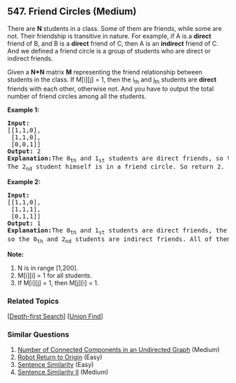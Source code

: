 <!--|This file generated by command(leetcode description); DO NOT EDIT.    |-->
<!--+----------------------------------------------------------------------+-->
<!--|@author    Openset <openset.wang@gmail.com>                           |-->
<!--|@link      https://github.com/openset                                 |-->
<!--|@home      https://github.com/openset/leetcode                        |-->
<!--+----------------------------------------------------------------------+-->

## 547. Friend Circles (Medium)

<p>
There are <b>N</b> students in a class. Some of them are friends, while some are not. Their friendship is transitive in nature. For example, if A is a <b>direct</b> friend of B, and B is a <b>direct</b> friend of C, then A is an <b>indirect</b> friend of C. And we defined a friend circle is a group of students who are direct or indirect friends.
</p>

<p>
Given a <b>N*N</b> matrix <b>M</b> representing the friend relationship between students in the class. If M[i][j] = 1, then the i<sub>th</sub> and j<sub>th</sub> students are <b>direct</b> friends with each other, otherwise not. And you have to output the total number of friend circles among all the students.
</p>

<p><b>Example 1:</b><br />
<pre>
<b>Input:</b> 
[[1,1,0],
 [1,1,0],
 [0,0,1]]
<b>Output:</b> 2
<b>Explanation:</b>The 0<sub>th</sub> and 1<sub>st</sub> students are direct friends, so they are in a friend circle. <br/>The 2<sub>nd</sub> student himself is in a friend circle. So return 2.
</pre>
</p>

<p><b>Example 2:</b><br />
<pre>
<b>Input:</b> 
[[1,1,0],
 [1,1,1],
 [0,1,1]]
<b>Output:</b> 1
<b>Explanation:</b>The 0<sub>th</sub> and 1<sub>st</sub> students are direct friends, the 1<sub>st</sub> and 2<sub>nd</sub> students are direct friends, <br/>so the 0<sub>th</sub> and 2<sub>nd</sub> students are indirect friends. All of them are in the same friend circle, so return 1.
</pre>
</p>


<p><b>Note:</b><br>
<ol>
<li>N is in range [1,200].</li>
<li>M[i][i] = 1 for all students.</li>
<li>If M[i][j] = 1, then M[j][i] = 1.</li>
</ol>
</p>

### Related Topics
[[Depth-first Search](https://github.com/openset/leetcode/tree/master/tag/depth-first-search/README.md)]
[[Union Find](https://github.com/openset/leetcode/tree/master/tag/union-find/README.md)]

### Similar Questions
  1. [Number of Connected Components in an Undirected Graph](https://github.com/openset/leetcode/tree/master/problems/number-of-connected-components-in-an-undirected-graph) (Medium)
  1. [Robot Return to Origin](https://github.com/openset/leetcode/tree/master/problems/robot-return-to-origin) (Easy)
  1. [Sentence Similarity](https://github.com/openset/leetcode/tree/master/problems/sentence-similarity) (Easy)
  1. [Sentence Similarity II](https://github.com/openset/leetcode/tree/master/problems/sentence-similarity-ii) (Medium)
